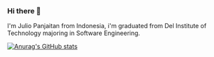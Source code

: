 ### Hi there 👋

I'm Julio Panjaitan from Indonesia, i'm graduated from Del Institute of Technology majoring in Software Engineering.

[![Anurag's GitHub stats](https://github-readme-stats.vercel.app/api?username=yeremia-dev)](https://github.com/anuraghazra/github-readme-stats)